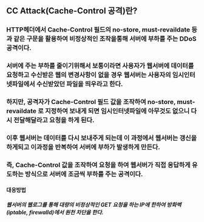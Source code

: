 ## CC Attack(Cache-Control 공격)란?
### HTTP헤더에서 Cache-Control 필드의  no-store, must-revaildate 등 과 같은 구문을 활용하여 비정상적인 조작을통해 서버에 부하를 주는 DDoS 공격이다.
### 서버에 주는 부하를 줄이기위해서 보통이라면 사용자가 웹서버에 데이터를 요청하고 수신받은 웹의 변경사항이 없을 경우 웹서버는 사용자의 임시인터넷파일에서 수신받았던 파일을 띄우라고 한다.
### 하지만, 공격자가 Cache-Control 필드 값을 조작하여 no-store, must-revaildate 로 지정하여 보내게 되면 임시인터넷파일에 아무것도 없으니 다시 전달해달라고 요청을 하게 된다.
### 이후 웹서버는 데이터를 다시 보내주게 되는데 이 과정에서 웹서버는 갱신을 하게되고 이과정을 반복하여 서버에 부하가 발생하게 만든다. 
### 즉, Cache-Control 값을 조작하여 요청을 하여 웹서버가 직접 응답하게 유도하는 방식으로 서버에 조금씩 부하를 주는 공격이다.


#### 대응방법
##### 웹서버의 웹로그를 통해 대량의 비정상적인 GET 요청을 하는 IP에 한하여 방화벽(iptable, firewalld)에서 원천 차단을 한다.
